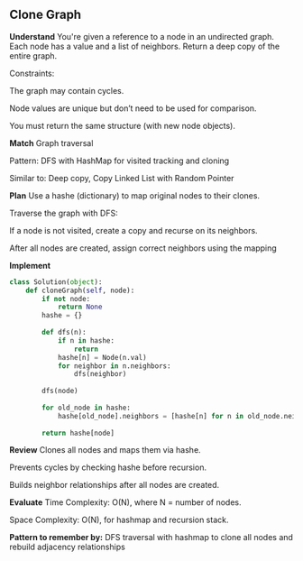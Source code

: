 ## Clone Graph
**Understand**
You're given a reference to a node in an undirected graph.
Each node has a value and a list of neighbors.
Return a deep copy of the entire graph.

Constraints:

The graph may contain cycles.

Node values are unique but don’t need to be used for comparison.

You must return the same structure (with new node objects).

**Match**
Graph traversal

Pattern: DFS with HashMap for visited tracking and cloning

Similar to: Deep copy, Copy Linked List with Random Pointer

**Plan**
Use a hashe (dictionary) to map original nodes to their clones.

Traverse the graph with DFS:

If a node is not visited, create a copy and recurse on its neighbors.

After all nodes are created, assign correct neighbors using the mapping

**Implement**
```python
class Solution(object):
    def cloneGraph(self, node):
        if not node:
            return None
        hashe = {}
        
        def dfs(n):
            if n in hashe:
                return
            hashe[n] = Node(n.val)
            for neighbor in n.neighbors:
                dfs(neighbor)
        
        dfs(node)
        
        for old_node in hashe:
            hashe[old_node].neighbors = [hashe[n] for n in old_node.neighbors]
        
        return hashe[node]
```

**Review**
Clones all nodes and maps them via hashe.

Prevents cycles by checking hashe before recursion.

Builds neighbor relationships after all nodes are created.

**Evaluate**
Time Complexity: O(N), where N = number of nodes.

Space Complexity: O(N), for hashmap and recursion stack.

**Pattern to remember by:**
DFS traversal with hashmap to clone all nodes and rebuild adjacency relationships